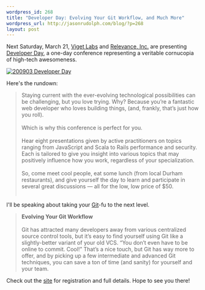 ```yaml
--- 
wordpress_id: 268
title: "Developer Day: Evolving Your Git Workflow, and Much More"
wordpress_url: http://jasonrudolph.com/blog/?p=268
layout: post
---
```

Next Saturday, March 21, [Viget Labs](http://www.viget.com/ "Web Strategy, Web Design, Web Development, and Web Marketing at Viget Labs") and [Relevance, Inc.](http://thinkrelevance.com/ "Relevance: Agile Development, Consulting and Training") are presenting [Developer Day](http://developer-day.com/ "Developer Day - Durham, NC - March 21st, 2009"), a one-day conference representing a veritable cornucopia of high-tech awesomeness.

[![200903 Developer Day](http://jasonrudolph.com/blog/wp-content/uploads/200903-developer-day.png)](http://developer-day.com/ "Developer Day - Durham, NC - March 21st, 2009")

Here's the rundown:

> Staying current with the ever-evolving technological possibilities can be challenging, but you love trying. Why? Because you’re a fantastic web developer who loves building things, (and, frankly, that’s just how you roll).<br/><br/>
> Which is why this conference is perfect for you.<br/><br/>
> Hear eight presentations given by active practitioners on topics ranging from JavaScript and Scala to Rails performance and security. Each is tailored to give you insight into various topics that may positively influence how you work, regardless of your specialization.<br/><br/>
> So, come meet cool people, eat some lunch (from local Durham restaurants), and give yourself the day to learn and participate in several great discussions — all for the low, low price of $50.<br/><br/>

I'll be speaking about taking your [Git](http://git-scm.com/ "Git - Fast Version Control System")-fu to the next level.

> **Evolving Your Git Workflow**<br/><br/>
> Git has attracted many developers away from various centralized source control tools, but it’s easy to find yourself using Git like a slightly-better variant of your old VCS. “You don’t even have to be online to commit. Cool!” That’s a nice touch, but Git has way more to offer, and by picking up a few intermediate and advanced Git techniques, you can save a ton of time (and sanity) for yourself and your team.

Check out the [site](http://developer-day.com/ "Developer Day - Durham, NC - March 21st, 2009") for registration and full details. Hope to see you there!

